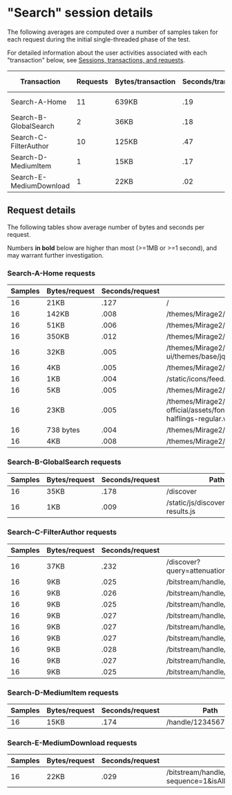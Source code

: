 # "Search" session details

The following averages are computed over a number of samples taken for each request during
the initial single-threaded phase of the test.

For detailed information about the user activities associated with each "transaction" below,
see [Sessions, transactions, and requests](../../doc/sessions).

Transaction | Requests | Bytes/transaction | Seconds/transaction | Request details
-|-|-|-|-
Search-A-Home | 11 | 639KB | .19 | [See below](#search-a-home-requests)
Search-B-GlobalSearch | 2 | 36KB | .18 | [See below](#search-b-globalsearch-requests)
Search-C-FilterAuthor | 10 | 125KB | .47 | [See below](#search-c-filterauthor-requests)
Search-D-MediumItem | 1 | 15KB | .17 | [See below](#search-d-mediumitem-requests)
Search-E-MediumDownload | 1 | 22KB | .02 | [See below](#search-e-mediumdownload-requests)

## Request details

The following tables show average number of bytes and seconds per request.

Numbers **in bold** below are higher than most (>=1MB or >=1 second), and may warrant further investigation.


### Search-A-Home requests

Samples | Bytes/request | Seconds/request | Path
-|-|-|-
16 | 21KB | .127 | / |
16 | 142KB | .008 | /themes/Mirage2/styles/main.css |
16 | 51KB | .006 | /themes/Mirage2/vendor/modernizr/modernizr.js |
16 | 350KB | .012 | /themes/Mirage2/scripts/theme.js |
16 | 32KB | .005 | /themes/Mirage2/vendor/jquery-ui/themes/base/jquery-ui.css |
16 | 4KB | .005 | /themes/Mirage2/images/DSpace-logo-line.svg |
16 | 1KB | .004 | /static/icons/feed.png |
16 | 5KB | .005 | /themes/Mirage2/images/@mirelogo-small.png |
16 | 23KB | .005 | /themes/Mirage2/vendor/bootstrap-sass-official/assets/fonts/bootstrap/glyphicons-halflings-regular.woff |
16 | 738 bytes | .004 | /themes/Mirage2/images/favicon.ico |
16 | 4KB | .008 | /themes/Mirage2/images/apple-touch-icon.png |

### Search-B-GlobalSearch requests

Samples | Bytes/request | Seconds/request | Path
-|-|-|-
16 | 35KB | .178 | /discover |
16 | 1KB | .009 | /static/js/discovery/discovery-results.js |

### Search-C-FilterAuthor requests

Samples | Bytes/request | Seconds/request | Path
-|-|-|-
16 | 37KB | .232 | /discover?query=attenuation&filtertype=author&filter_relational_operator=equals&filter=Bushy+Cylinder+Head |
16 | 9KB | .025 | /bitstream/handle/123456789/19822/text.pdf.jpg?sequence=4&isAllowed=y |
16 | 9KB | .026 | /bitstream/handle/123456789/13758/text.pdf.jpg?sequence=13&isAllowed=y |
16 | 9KB | .025 | /bitstream/handle/123456789/8988/text.pdf.jpg?sequence=13&isAllowed=y |
16 | 9KB | .027 | /bitstream/handle/123456789/26650/text.pdf.jpg?sequence=4&isAllowed=y |
16 | 9KB | .027 | /bitstream/handle/123456789/25059/text.pdf.jpg?sequence=4&isAllowed=y |
16 | 9KB | .027 | /bitstream/handle/123456789/16560/text.pdf.jpg?sequence=4&isAllowed=y |
16 | 9KB | .028 | /bitstream/handle/123456789/19011/text.pdf.jpg?sequence=4&isAllowed=y |
16 | 9KB | .027 | /bitstream/handle/123456789/18063/text.pdf.jpg?sequence=4&isAllowed=y |
16 | 9KB | .025 | /bitstream/handle/123456789/30402/text.pdf.jpg?sequence=4&isAllowed=y |

### Search-D-MediumItem requests

Samples | Bytes/request | Seconds/request | Path
-|-|-|-
16 | 15KB | .174 | /handle/123456789/8988 |

### Search-E-MediumDownload requests

Samples | Bytes/request | Seconds/request | Path
-|-|-|-
16 | 22KB | .029 | /bitstream/handle/123456789/8988/text.pdf?sequence=1&isAllowed=y |
